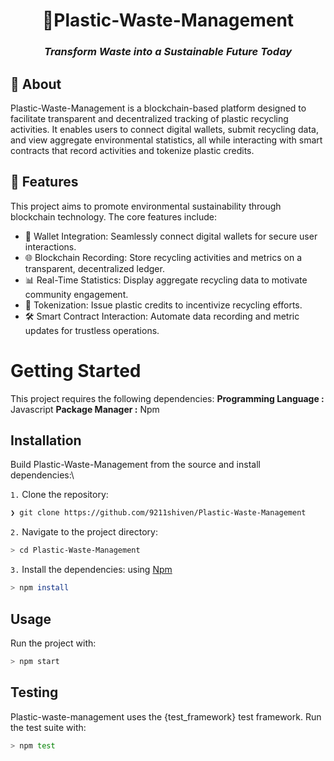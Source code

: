 <h1 align="center"> 🚀Plastic-Waste-Management </h1>

<h3 align="center" ><i>Transform Waste into a Sustainable Future Today</i></h3>

## 📌 About
Plastic-Waste-Management is a blockchain-based platform designed to facilitate transparent and decentralized tracking of plastic recycling activities. 
It enables users to connect digital wallets, submit recycling data, and view aggregate environmental statistics, all while interacting with smart contracts 
that record activities and tokenize plastic credits.



## 🍂 Features
This project aims to promote environmental sustainability through blockchain technology. The core features include:

- 🧾 Wallet Integration: Seamlessly connect digital wallets for secure user interactions.
- 🌐 Blockchain Recording: Store recycling activities and metrics on a transparent, decentralized ledger.
- 📊 Real-Time Statistics: Display aggregate recycling data to motivate community engagement.
- 🎯 Tokenization: Issue plastic credits to incentivize recycling efforts.
- 🛠️ Smart Contract Interaction: Automate data recording and metric updates for trustless operations.


# Getting Started 
This project requires the following dependencies:
**Programming Language :** Javascript
**Package Manager :** Npm

## Installation
Build Plastic-Waste-Management from the source and install dependencies:\

`1.` Clone the repository:
```bash
❯ git clone https://github.com/9211shiven/Plastic-Waste-Management
```

`2.` Navigate to the project directory:

```bash
> cd Plastic-Waste-Management

``` 


`3.` Install the dependencies: 
using [Npm](https://www.npmjs.com/)

```bash
> npm install

```

## Usage
Run the project with:
```bash
> npm start

```

## Testing
Plastic-waste-management uses the {test_framework} test framework. Run the test suite with:

```bash
> npm test

```
